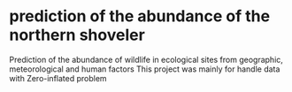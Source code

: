 # prediction of the abundance of the northern shoveler 
Prediction of the abundance of wildlife in ecological sites from geographic, meteorological and human factors
This project was mainly for handle data with Zero-inflated problem
